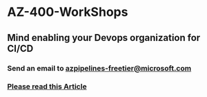 # AZ-400-WorkShops

## Mind enabling your Devops organization for CI/CD


### Send an email to azpipelines-freetier@microsoft.com


### [Please read this Article](https://devblogs.microsoft.com/devops/change-in-azure-pipelines-grant-for-private-projects)
